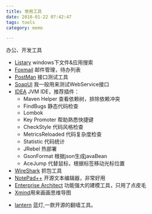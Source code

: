 ```yaml
---
title: 常用工具
date: 2018-01-22 07:42:47
tags: tools
category: memo

---
```


办公、开发工具

<!--more-->

- [Listary](http://www.listary.com/) windows下文件&应用搜索
- [Foxmail](http://www.foxmail.com/) 邮件管理，待办列表
- [PostMan](https://www.getpostman.com/) 接口测试工具
- [SoapUI](https://www.soapui.org/) 我一般用来测试WebService接口
- [IDEA](https://www.jetbrains.com/idea/) JVM IDE，推荐插件：
  * Maven Helper 查看依赖树，排除依赖冲突
  * FindBugs 静态代码检查
  * Lombok 
  * Key Promoter 帮助熟悉快捷键
  * CheckStyle 代码风格检查
  * MetricsReloaded 代码复杂度检查
  * Statistic 代码统计
  * JRebel 热部署
  * GsonFormat 根据json生成javaBean
  * AceJump 代替鼠标，根据标签移动光标位置
- [WireShark](https://www.wireshark.org/) 抓包工具
- [NotePad++](https://notepad-plus-plus.org/) 开源文本编辑器，非常好用
- [Enterprise Architect](http://www.sparxsystems.cn/products/ea/) 功能强大的建模工具，只用了点皮毛
- [Xmind](https://www.xmind.cn/)用来画画思维导图
* [lantern](https://github.com/getlantern/lantern) 蓝灯,一款开源的翻墙工具。   
